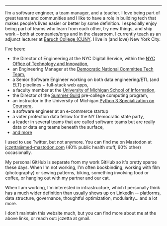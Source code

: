 ---

I’m a software engineer, a team manager, and a teacher. I love being part of great teams and communities and I like to have a role in building tech that makes people’s lives easier or better by some definition. I especially enjoy being part of teams who learn from each other, try new things, and ship work – both at companies/orgs and in the classroom. I currently teach as an adjunct lecturer at [Baruch College (CUNY](https://www.baruch.cuny.edu/). I live in (and love) New York City. 

I've been:

* the Director of Engineering at the NYC Digital Service, within the <a href="https://www.nyc.gov/content/oti/pages/#our-work" target="_blank" alt="link to Office of Technology and Innovation website">NYC Office of Technology and Innovation</a>,
* an Engineering Manager at the <a href="https://democrats.org/dnc-tech/" target="_blank" alt="page describing DNC Tech Team" >Democratic National Committee Tech Team</a>, 
* a Senior Software Engineer working on both data engineering/ETL (and ELT) pipelines + full-stack web apps,
* a faculty member at the <a href="https://www.si.umich.edu/" target="_blank" alt="to University website">University of Michigan School of Information</a>, 
* the Director of the <a href="https://witny-summer-guild-2018.github.io/" target="_blank" alt="the website describing the 2018 summer guild program I designed">Summer Guild</a> pre-college computing program,
* an instructor in the University of Michigan <a href="https://online.umich.edu/series/python-3-programming/" alt="coursera specialization home page" target="_blank">Python 3 Specialization on Coursera</a>,
* a software engineer at an e-commerce startup
* a voter protection data fellow for the NY Democratic state party,
* a leader in several teams that are called software teams but are really data or data eng teams beneath the surface,
* [and more](https://www.linkedin.com/in/cohenjaclyn/)
      
I used to use Twitter, but not anymore. You can find me on Mastodon at <a href="https://med-mastodon.com/@jczetta">jczetta@med-mastodon.com</a> (40% public health stuff, 60% other) occasionally. 

My personal GitHub is separate from my work GitHub so it's pretty sparse these days. When I'm not working, I'm often bookbinding, working with film (photography) or sewing patterns, biking, something involving food or coffee, or hanging out with my partner and our cat. 

When I am working, I'm interested in infrastructure, which I personally think has a much wider definition than usually shows up on LinkedIn -- platforms, data structure, governance, thoughtful optimization, modularity... and a lot more.

I don't maintain this website much, but you can find more about me at the above links, or reach out: jczetta at gmail.
